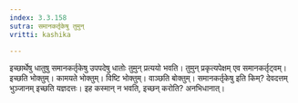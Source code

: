 ```yaml
---
index: 3.3.158
sutra: समानकर्तृकेषु तुमुन्
vritti: kashika

---
```

इच्छार्थेषु धातुषु समानकर्तृकेषु उपपदेषु धातोः तुमुन् प्रत्ययो भवति। तुमुन् प्रकृत्यपेक्षम् एव समानकर्तृट्वम्। इच्छति भोक्तुम्। कामयते भोक्तुम्। विष्टि भोक्तुम्। वाञ्छति बोक्तुम्। समानकर्तृकेषु इति किम्? देवदत्तम् भुञ्जानम् इच्छति यज्ञदत्तः। इह कस्मान् न भवति, इच्छन् करोति? अनभिधानात्।